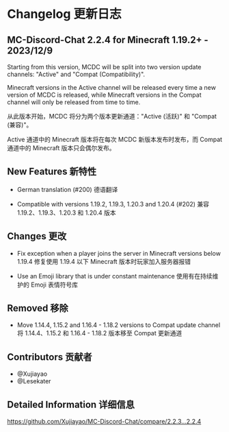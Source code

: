 # Changelog 更新日志

## MC-Discord-Chat 2.2.4 for Minecraft 1.19.2+ - 2023/12/9

Starting from this version, MCDC will be split into two version update channels: "Active" and "Compat (Compatibility)".

Minecraft versions in the Active channel will be released every time a new version of MCDC is released, while Minecraft versions in the Compat channel will only be released from time to time.

从此版本开始，MCDC 将分为两个版本更新通道："Active (活跃)" 和 "Compat (兼容)"。

Active 通道中的 Minecraft 版本将在每次 MCDC 新版本发布时发布，而 Compat 通道中的 Minecraft 版本只会偶尔发布。

## New Features 新特性

- German translation (#200)
  德语翻译

- Compatible with versions 1.19.2, 1.19.3, 1.20.3 and 1.20.4 (#202)
  兼容 1.19.2、1.19.3、1.20.3 和 1.20.4 版本

## Changes 更改

- Fix exception when a player joins the server in Minecraft versions below 1.19.4
  修复使用 1.19.4 以下 Minecraft 版本时玩家加入服务器报错

- Use an Emoji library that is under constant maintenance
  使用有在持续维护的 Emoji 表情符号库

## Removed 移除

- Move 1.14.4, 1.15.2 and 1.16.4 - 1.18.2 versions to Compat update channel
  将 1.14.4、1.15.2 和 1.16.4 - 1.18.2 版本移至 Compat 更新通道

## Contributors 贡献者

- @Xujiayao
- @Lesekater

## Detailed Information 详细信息

https://github.com/Xujiayao/MC-Discord-Chat/compare/2.2.3...2.2.4